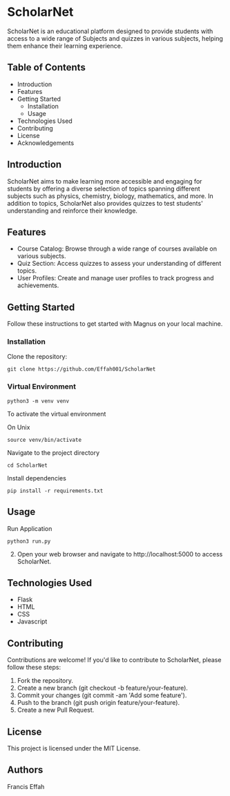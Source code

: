 # ScholarNet

ScholarNet is an educational platform designed to provide students with access to a wide range of Subjects and quizzes in various subjects, helping them enhance their learning experience.

## Table of Contents

  * Introduction
  * Features
  * Getting Started
      * Installation
      * Usage
  * Technologies Used
  * Contributing
  * License
  * Acknowledgements

## Introduction

ScholarNet aims to make learning more accessible and engaging for students by offering a diverse selection of topics spanning different subjects such as physics, chemistry, biology, mathematics, and more. In addition to topics, ScholarNet also provides quizzes to test students' understanding and reinforce their knowledge.

## Features

   * Course Catalog: Browse through a wide range of courses available on various subjects.
   * Quiz Section: Access quizzes to assess your understanding of different topics.
   * User Profiles: Create and manage user profiles to track progress and achievements.

## Getting Started

 Follow these instructions to get started with Magnus on your local machine.
 
 ### Installation

Clone the repository:

    git clone https://github.com/Effah001/ScholarNet

### Virtual Environment

    python3 -m venv venv

To activate the virtual environment

 On Unix

    source venv/bin/activate


Navigate to the project directory

    cd ScholarNet

Install dependencies

    pip install -r requirements.txt

## Usage
Run Application
   
    python3 run.py

2. Open your web browser and navigate to http://localhost:5000 to access ScholarNet.

## Technologies Used

   * Flask
   * HTML
   * CSS
   * Javascript

## Contributing

Contributions are welcome! If you'd like to contribute to ScholarNet, please follow these steps:

   1. Fork the repository.
   2. Create a new branch (git checkout -b feature/your-feature).
   3. Commit your changes (git commit -am 'Add some feature').
   4. Push to the branch (git push origin feature/your-feature).
   5. Create a new Pull Request.

## License

This project is licensed under the MIT License.

## Authors

Francis Effah 
